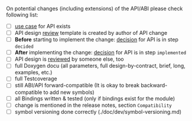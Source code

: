 On potential changes (including extensions) of the API/ABI please check following list:

- [ ] [use case](/doc/usecases) for API exists
- [ ] API design [review](/doc/api_review/) template is created by author of API change
- [ ] **Before** starting to implement the change: [decision](/doc/decision) for API is in step `decided`
- [ ] **After** implementing the change: [decision](/doc/decision) for API is in step `implemented`
- [ ] API design is [reviewed](/doc/api_review/) by someone else, too
- [ ] full Doxygen docu (all parameters, full design-by-contract, brief, long, examples, etc.)
- [ ] full Testcoverage
- [ ] still ABI/API forward-compatible
      (It is okay to break backward-compatible to add new symbols)
- [ ] all Bindings written & tested
      (only if bindings exist for the module)
- [ ] change is mentioned in the release notes, section `Compatibility`
- [ ] symbol versioning done correctly (./doc/dev/symbol-versioning.md)
